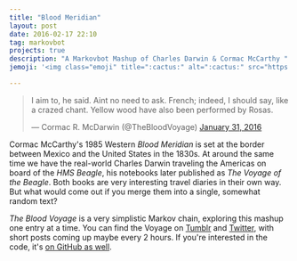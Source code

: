 ```yaml
---
title: "Blood Meridian"
layout: post
date: 2016-02-17 22:10
tag: markovbot
projects: true
description: "A Markovbot Mashup of Charles Darwin & Cormac McCarthy "
jemoji: '<img class="emoji" title=":cactus:" alt=":cactus:" src="https://assets-cdn.github.com/images/icons/emoji/unicode/1f335.png" height="20" width="20" align="absmiddle">'

---
```


<blockquote class="twitter-tweet" data-lang="en"><p lang="en" dir="ltr">I aim to, he said. Aint no need to ask. French; indeed, I should say, like a crazed chant. Yellow wood have also been performed by Rosas.</p>&mdash; Cormac R. McDarwin (@TheBloodVoyage) <a href="https://twitter.com/TheBloodVoyage/status/693931337800118272">January 31, 2016</a></blockquote>
<script async src="//platform.twitter.com/widgets.js" charset="utf-8"></script>

Cormac McCarthy's 1985 Western *Blood Meridian* is set at the border between Mexico and the United States in the 1830s. At around the same time we have the real-world Charles Darwin traveling the Americas on board of the *HMS Beagle*, his notebooks later published as *The Voyage of the Beagle*. Both books are very interesting travel diaries in their own way. But what would come out if you merge them into a single, somewhat random text?

*The Blood Voyage* is a very simplistic Markov chain, exploring this mashup one entry at a time. You can find the Voyage on [Tumblr](http://thebloodvoyage.tumblr.com/) and [Twitter](https://twitter.com/TheBloodVoyage), with short posts coming up maybe every 2 hours. If you're interested in the code, it's [on GitHub as well](https://github.com/gedankenstuecke/BloodVoyage).
